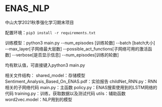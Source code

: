 # ENAS_NLP
 中山大学2021秋季强化学习期末项目

配置环境：```pip3 install -r requirements.txt```

训练模型：python3 main.py --num_episodes [训练轮数] --batch [batch大小] --max_layer[子网络最大层数] --possible_act_functions[子网络可用的激活函数] --verbose[是否显示信息] --num_episodes[训练的轮数]

均有默认值，可直接键入python3 main.py 

相关文件结构：
shared_model：存储模型
Sentiment_Analysis_Based_On_ENAS.pdf：实验报告
childNet_RNN.py：RNN相关的子网络代码
main.py：主函数
policy.py：ENAS搜索使用到的LSTM网络的代码
training.py：训练，获取数据以及测试代码
utils：辅助函数
word2vec.model：NLP用到的模型
